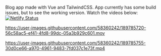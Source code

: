 Blog app made with Vue and TailwindCSS. App currently has some build issues, but to see the working version. Watch the videos below:
[![Netlify Status](https://api.netlify.com/api/v1/badges/b26aa695-c475-4f89-baec-060d9fe7a721/deploy-status)](https://app.netlify.com/sites/nelson-blog-app/deploys)

https://user-images.githubusercontent.com/58360242/189785720-56c58ac5-ef41-4fd8-99dc-05a3b929c601.mov



https://user-images.githubusercontent.com/58360242/189785755-30d0ce66-a970-4961-9483-7fd037c1e73f.mp4

